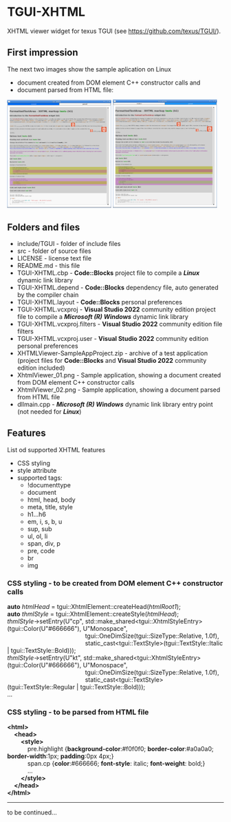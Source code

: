 # TGUI-XHTML
XHTML viewer widget for texus TGUI (see https://github.com/texus/TGUI/).

## First impression
The next two images show the sample aplication on Linux
* document created from DOM element C++ constructor calls and
* document parsed from HTML file:

<img src="XhtmlViewer_01.png" width="48%"/>  <img src="XhtmlViewer_02.png" width="48%"/>


## Folders and files
* include/TGUI                     - folder of include files
* src                              - folder of source files
* LICENSE                          - license text file
* README.md                        - this file
* TGUI-XHTML.cbp                   - **Code::Blocks** project file to compile a ***Linux*** dynamic link library
* TGUI-XHTML.depend                - **Code::Blocks** dependency file, auto generated by the compiler chain
* TGUI-XHTML.layout                - **Code::Blocks** personal preferences
* TGUI-XHTML.vcxproj               - **Visual Studio 2022** community edition project file to compile a ***Microsoft (R) Windows*** dynamic link library
* TGUI-XHTML.vcxproj.filters       - **Visual Studio 2022** community edition file filters
* TGUI-XHTML.vcxproj.user          - **Visual Studio 2022** community edition personal preferences
* XHTMLViewer-SampleAppProject.zip - archive of a test application (project files for **Code::Blocks** and **Visual Studio 2022** community edition included)
* XhtmlViewer_01.png               - Sample application, showing a document created from DOM element C++ constructor calls
* XhtmlViewer_02.png               - Sample application, showing a document parsed from HTML file
* dllmain.cpp                      - ***Microsoft (R) Windows*** dynamic link library entry point (not needed for ***Linux***)

## Features
List od supported XHTML features
* CSS styling
* style attribute
* supported tags:
  * !documenttype
  * document
  * html, head, body
  * meta, title, style
  * h1...h6
  * em, i, s, b, u
  * sup, sub
  * ul, ol, li
  * span, div, p
  * pre, code
  * br
  * img

### CSS styling - to be created from DOM element C++ constructor calls
**auto** *htmlHead* = tgui::XhtmlElement::createHead(*htmlRoot1*);<br/>
**auto** *thmlStyle* = tgui::XhtmlElement::createStyle(*htmlHead*);<br/>
*thmlStyle*->setEntry(U"cp", std::make_shared&lt;tgui::XhtmlStyleEntry&gt;(tgui::Color(U"#666666"), U"Monospace",<br/>
&nbsp; &nbsp; &nbsp; &nbsp; &nbsp; &nbsp; &nbsp; &nbsp; &nbsp; &nbsp; &nbsp; &nbsp; &nbsp; &nbsp; &nbsp; &nbsp; &nbsp; &nbsp; &nbsp; &nbsp; &nbsp; &nbsp; &nbsp; tgui::OneDimSize(tgui::SizeType::Relative, 1.0f),<br/>
&nbsp; &nbsp; &nbsp; &nbsp; &nbsp; &nbsp; &nbsp; &nbsp; &nbsp; &nbsp; &nbsp; &nbsp; &nbsp; &nbsp; &nbsp; &nbsp; &nbsp; &nbsp; &nbsp; &nbsp; &nbsp; &nbsp; &nbsp; static_cast&lt;tgui::TextStyle&gt;(tgui::TextStyle::Italic  | tgui::TextStyle::Bold)));<br/>
*thmlStyle*->setEntry(U"kt", std::make_shared&lt;tgui::XhtmlStyleEntry&gt;(tgui::Color(U"#666666"), U"Monospace",<br/>
&nbsp; &nbsp; &nbsp; &nbsp; &nbsp; &nbsp; &nbsp; &nbsp; &nbsp; &nbsp; &nbsp; &nbsp; &nbsp; &nbsp; &nbsp; &nbsp; &nbsp; &nbsp; &nbsp; &nbsp; &nbsp; &nbsp; &nbsp; tgui::OneDimSize(tgui::SizeType::Relative, 1.0f),<br/>
&nbsp; &nbsp; &nbsp; &nbsp; &nbsp; &nbsp; &nbsp; &nbsp; &nbsp; &nbsp; &nbsp; &nbsp; &nbsp; &nbsp; &nbsp; &nbsp; &nbsp; &nbsp; &nbsp; &nbsp; &nbsp; &nbsp; &nbsp; static_cast&lt;tgui::TextStyle&gt;(tgui::TextStyle::Regular | tgui::TextStyle::Bold)));<br/>
...<br/>

### CSS styling - to be parsed from HTML file
**&lt;html&gt;**<br/>
&nbsp; &nbsp; **&lt;head&gt;**<br/>
&nbsp; &nbsp; &nbsp; &nbsp; **&lt;style&gt;**<br/>
&nbsp; &nbsp; &nbsp; &nbsp; &nbsp; &nbsp; pre.highlight {**background-color**:#f0f0f0; **border-color**:#a0a0a0; **border-width**:1px; **padding**:0px 4px;}<br/>
&nbsp; &nbsp; &nbsp; &nbsp; &nbsp; &nbsp; span.cp {**color**:#666666; **font-style**: italic; **font-weight**: bold;}<br/>
&nbsp; &nbsp; &nbsp; &nbsp; &nbsp; &nbsp; ...<br/>
&nbsp; &nbsp; &nbsp; &nbsp; **&lt;/style&gt;**<br/>
&nbsp; &nbsp; **&lt;/head&gt;**<br/>
**&lt;/html&gt;**

----

to be continued...
